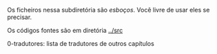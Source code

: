 Os ficheiros nessa subdiretória são _esboços_.
Você livre de usar eles se precisar.

Os códigos fontes são em diretória [../src](../src/)

0-tradutores: lista de tradutores de outros capítulos
